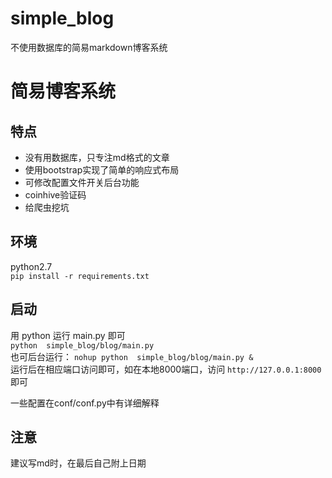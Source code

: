 # simple_blog
不使用数据库的简易markdown博客系统  

# 简易博客系统  

## 特点  
* 没有用数据库，只专注md格式的文章  
* 使用bootstrap实现了简单的响应式布局  
* 可修改配置文件开关后台功能  
* coinhive验证码  
* 给爬虫挖坑

## 环境  
python2.7  
`pip install -r requirements.txt`  

## 启动  
用 python 运行 main.py 即可  
`python  simple_blog/blog/main.py`  
也可后台运行：
`nohup python  simple_blog/blog/main.py &`   
运行后在相应端口访问即可，如在本地8000端口，访问 `http://127.0.0.1:8000`即可  

一些配置在conf/conf.py中有详细解释  

## 注意
建议写md时，在最后自己附上日期  

  
 
